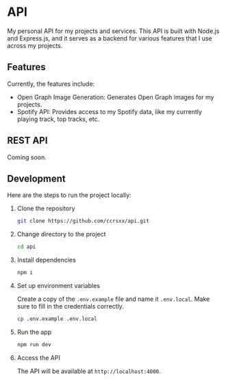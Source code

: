 # API

My personal API for my projects and services. This API is built with Node.js and Express.js, and it serves as a backend for various features that I use across my projects.

## Features

Currently, the features include:

- Open Graph Image Generation: Generates Open Graph images for my projects.
- Spotify API: Provides access to my Spotify data, like my currently playing track, top tracks, etc.

## REST API

Coming soon.

## Development

Here are the steps to run the project locally:

1. Clone the repository

   ```bash
   git clone https://github.com/ccrsxx/api.git
   ```

2. Change directory to the project

   ```bash
   cd api
   ```

3. Install dependencies

   ```bash
   npm i
   ```

4. Set up environment variables

   Create a copy of the `.env.example` file and name it `.env.local`. Make sure to fill in the credentials correctly.

   ```bash
   cp .env.example .env.local
   ```

5. Run the app

   ```bash
   npm run dev
   ```

6. Access the API

   The API will be available at `http://localhost:4000`.
